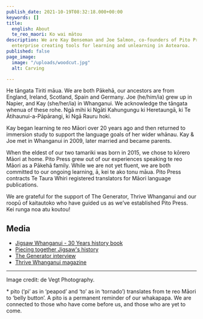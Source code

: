 ```yaml
---
publish_date: 2021-10-19T08:32:18.000+00:00
keywords: []
title:
  english: About
  te_reo_maori: Ko wai mātou
description: We are Kay Benseman and Joe Salmon, co-founders of Pito Press, a social
  enterprise creating tools for learning and unlearning in Aotearoa.
published: false
page_image:
  image: "/uploads/woodcut.jpg"
  alt: Carving

---
```

He tāngata Tiriti māua. We are both Pākehā, our ancestors are from England, Ireland, Scotland, Spain and Germany. Joe (he/him/ia) grew up in Napier, and Kay (she/her/ia) in Whanganui. We acknowledge the tāngata whenua of these rohe. Ngā mihi ki Ngāti Kahungungu ki Heretaungā, ki Te Ātihaunui-a-Pāpārangi, ki Ngā Rauru hoki.

Kay began learning te reo Māori over 20 years ago and then returned to immersion study to support the language goals of her wider whānau. Kay & Joe met in Whanganui in 2009, later married and became parents.

When the eldest of our two tamariki was born in 2015, we chose to kōrero Māori at home. Pito Press grew out of our experiences speaking te reo Māori as a Pākehā family. While we are not yet fluent, we are both committed to our ongoing learning, ā, kei te ako tonu māua. Pito Press contracts Te Taura Whiri registered translators for Māori language publications.

We are grateful for the support of The Generator, Thrive Whanganui and our roopū of kaitautoko who have guided us as we’ve established Pito Press. Kei runga noa atu koutou!

## Media

* [Jigsaw Whanganui - 30 Years history book](https://www.facebook.com/204023749636631/posts/kay-benseman-writing-history-of-jigsaw-for-their-30thjigsaw-whanganui-will-be-ce/2760475407324773/)
* [Piecing together Jigsaw's history](https://www.nzherald.co.nz/whanganui-chronicle/news/piecing-together-jigsaws-history/VJQWJROVMU2JNZZTMPBZ7X5I54/)
* [The Generator interview](https://www.youtube.com/watch?v=mfuZ2VVNLvo)
* [Thrive Whanganui magazine](https://indd.adobe.com/view/941cc354-ffff-4e9f-bc7d-4b8cbca9b8ab)

***

Image credit: de Vegt Photography.

\* pito (‘pi’ as in ‘peapod’ and ‘to’ as in ‘tornado’) translates from te reo Māori to ‘belly button’. A pito is a permanent reminder of our whakapapa. We are connected to those who have come before us, and those who are yet to come.